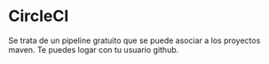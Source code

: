 # CircleCI

Se trata de un pipeline gratuito que se puede asociar a los proyectos maven. Te puedes logar con tu usuario github.